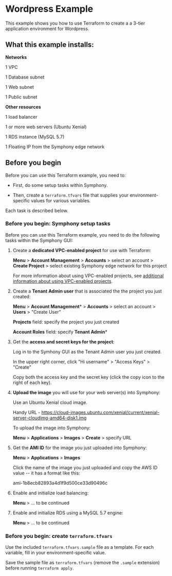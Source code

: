 # Wordpress Example

This example shows you how to use Terraform to create a a 3-tier application environment for Wordpress.

## What this example installs:

**Networks**

1 VPC

1 Database subnet

1 Web subnet

1 Public subnet

**Other resources**

1 load balancer

1 or more web servers (Ubuntu Xenial)

1 RDS instance (MySQL 5.7)

1 Floating IP from the Symphony edge network

## Before you begin

Before you can use this Terraform example, you need to:

* First, do some setup tasks within Symphony.

* Then, create a `terraform.tfvars` file that supplies your environment-specific values for various variables.

Each task is described below.


### Before you begin: Symphony setup tasks

Before you can use this Terraform example, you need to do the following tasks within the Symphony GUI:

1. Create a **dedicated VPC-enabled project** for use with Terraform:

    **Menu** > **Account Management** > **Accounts** > select an account > **Create Project** > select existing Symphony edge network for this project

    For more information about using VPC-enabled projects, see [additional information about using VPC-enabled projects](https://www.stratoscale.com/docs/Using-a-VPC-Enabled-Project/).
    
2. Create a **Tenant Admin user** that is associated the the project you just created:

    **Menu** > **Account Management*** > **Accounts** > select an account > **Users** > "Create User"
    
    **Projects** field: specify the project you just created
    
    **Account Roles** field: specify **Tenant Admin***
    
3. Get the **access and secret keys for the project**:

    Log in to the Symhony GUI as the Tenant Admin user you just created.
    
    In the upper right corner, click "Hi username" > "Access Keys" > "Create"
    
    Copy both the access key and the secret key (click the copy icon to the right of each key).
    

4. **Upload the image** you will use for your web server(s) into Symphony:

    Use an Ubuntu Xenial cloud image.
    
    Handy URL - https://cloud-images.ubuntu.com/xenial/current/xenial-server-cloudimg-amd64-disk1.img
    
    To upload the image into Symphony:
    
    **Menu** > **Applications** > **Images** > **Create** > specify URL
    
    
5. Get the **AMI ID** for the image you just uploaded into Symphony:

    **Menu** > **Applications** > **Images**
    
    Click the name of the image you just uploaded and copy the AWS ID value -- it has a format like this:
    
    ami-1b8ecb82893a4d1f9d500ce33d90496c
    
6. Enable and initialize load balancing:

    **Menu** > ... to be continued
    
7. Enable and initialize RDS using a MySQL 5.7 engine:

    **Menu** > ... to be continued
    
    
### Before you begin: create `terraform.tfvars`

Use the included `terraform.tfvars.sample` file as a template. For each variable, fill in your environment-specific value.

Save the sample file as `terraform.tfvars` (remove the `.sample` extension) before running `terraform apply`.




    
    
